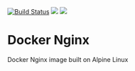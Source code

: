 [![Build Status](https://travis-ci.org/faizanbashir/docker-nginx.svg?branch=master)](https://travis-ci.org/faizanbashir/docker-nginx)
[![](https://images.microbadger.com/badges/image/faizanbashir/nginx.svg)](https://microbadger.com/images/faizanbashir/nginx)
[![](https://images.microbadger.com/badges/version/faizanbashir/nginx.svg)](https://microbadger.com/images/faizanbashir/nginx)

# Docker Nginx #

Docker Nginx image built on Alpine Linux
